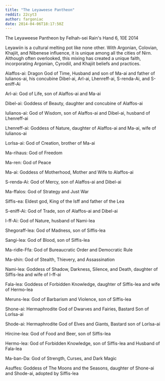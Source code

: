 ```yaml
---
title: "The Leyaweese Pantheon"
reddit: 22cyt3
author: fargoniac
date: 2014-04-06T18:17:50Z
---
```


The Leyaweese Pantheon
by Felhah-sei
Rain's Hand 6, 10E 2014

Leyawiin is a cultural melting pot like none other. With Argonian, Colovian, Khajiit, and Nibenese influence, it is unique among all the cities of Nirn. Although often overlooked, this mixing has created a unique faith, incorporating Argonian, Cyrodiil, and Khajiit beliefs and practices.

Alaffos-ai: Dragon God of Time, Husband and son of Ma-ai and father of Iulianos-ai, his concubine Dibel-ai, Arl-ai, Lhenreff-ai, S-renda-Ai, and S-eniff-Ai

Arl-ai: God of Life, son of Alaffos-ai and Ma-ai

Dibel-ai: Goddess of Beauty, daughter and concubine of Alaffos-ai

Iulianos-ai: God of Wisdom, son of Alaffos-ai and Dibel-ai, husband of Lhenreff-ai

Lhenreff-ai: Goddess of Nature, daughter of Alaffos-ai and Ma-ai, wife of Iulianos-ai

Lorlsa-ai: God of Creation, brother of Ma-ai

Ma-rihaus: God of Freedom

Ma-ren: God of Peace

Ma-ai: Goddess of Motherhood, Mother and Wife to Alaffos-ai

S-renda-Ai: God of Mercy, son of Alaffos-ai and Dibel-ai

Ma-ffalos: God of Strategy and Just War

Siffis-ea: Eldest god, King of the Isff and father of the Lea

S-eniff-Ai: God of Trade, son of Alaffos-ai and Dibel-ai

I-ff-Ai: God of Nature, husband of Nami-lea

Shegoraff-lea: God of Madness, son of Siffis-lea

Sangi-lea: God of Blood, son of Siffis-lea

Ma-ridle-Ffa: God of Bureaucratic Order and Democratic Rule

Ma-shin: God of Stealth, Thievery, and Assassination

Nami-lea: Goddess of Shadow, Darkness, Silence, and Death, daughter of Siffis-lea and wife of I-ff-ai

Fala-lea: Goddess of Forbidden Knowledge, daughter of Siffis-lea and wife of Hermo-lea

Meruns-lea: God of Barbarism and Violence, son of Siffis-lea

Shone-ai: Hermaphrodite God of Dwarves and Fairies, Bastard Son of Lorlsa-ai

Shode-ai: Hermaphrodite God of Elves and Giants, Bastard son of Lorlsa-ai

Hircine-lea: God of Food and Beer, son of Siffis-lea

Hermo-lea: God of Forbidden Knowledge, son of Siffis-lea and Husband of Fala-lea

Ma-ban-Da: God of Strength, Curses, and Dark Magic

Asuffes: Goddess of The Moons and the Seasons, daughter of Shone-ai and Shode-ai, adopted by Siffis-lea
